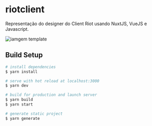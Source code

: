 # riotclient

Representação do designer do Client Riot usando NuxtJS, VueJS e Javascript.

![iamgem template]()

## Build Setup

```bash
# install dependencies
$ yarn install

# serve with hot reload at localhost:3000
$ yarn dev

# build for production and launch server
$ yarn build
$ yarn start

# generate static project
$ yarn generate
```
